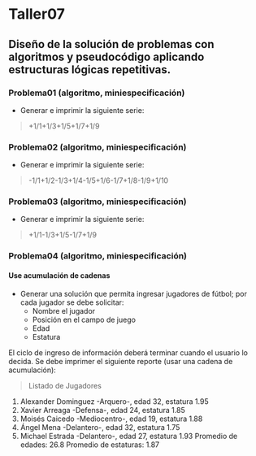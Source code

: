# Taller07

## Diseño de la solución de problemas con algoritmos y pseudocódigo aplicando estructuras lógicas repetitivas.

### Problema01 (algoritmo, miniespecificación)
* Generar  e imprimir la siguiente serie:
> +1/1+1/3+1/5+1/7+1/9

### Problema02 (algoritmo, miniespecificación)
* Generar  e imprimir la siguiente serie:

>	-1/1+1/2-1/3+1/4-1/5+1/6-1/7+1/8-1/9+1/10

### Problema03 (algoritmo, miniespecificación)
* Generar  e imprimir la siguiente serie:
> 	+1/1-1/3+1/5-1/7+1/9

### Problema04 (algoritmo, miniespecificación)
#### Use acumulación de cadenas
* Generar una solución que permita ingresar jugadores de fútbol; por cada jugador se debe solicitar:
	-	Nombre el jugador
	- 	Posición en el campo de juego
	- 	Edad
	- 	Estatura

El ciclo de ingreso de información deberá terminar cuando el usuario lo decida.
Se debe imprimer el siguiente reporte (usar una cadena de acumulación):

> Listado de Jugadores
1. Alexander Dominguez -Arquero-, edad 32, estatura 1.95
2. Xavier Arreaga -Defensa-, edad 24, estatura 1.85
3. Moisés Caicedo -Mediocentro-, edad 19, estatura 1.88
4. Ángel Mena -Delantero-, edad 32, estatura 1.75
5. Michael Estrada -Delantero-, edad 27, estatura 1.93
Promedio de edades:  26.8
Promedio de estaturas: 1.87
